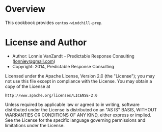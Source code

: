 Overview
========

This cookbook provides `centos-windchill-prep`.

License and Author
==================

- Author: Lonnie VanZandt - Predictable Response Consulting (<lonniev@gmail.com>)
- Copyright: 2014, Predictable Response Consulting

Licensed under the Apache License, Version 2.0 (the "License");
you may not use this file except in compliance with the License.
You may obtain a copy of the License at

    http://www.apache.org/licenses/LICENSE-2.0

Unless required by applicable law or agreed to in writing, software
distributed under the License is distributed on an "AS IS" BASIS,
WITHOUT WARRANTIES OR CONDITIONS OF ANY KIND, either express or implied.
See the License for the specific language governing permissions and
limitations under the License.
